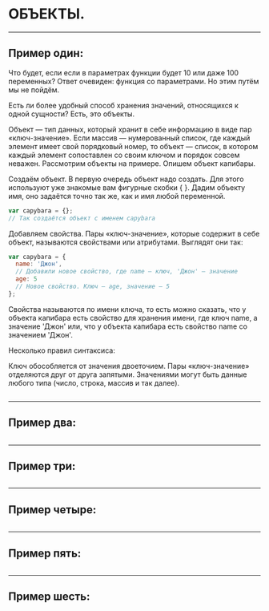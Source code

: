 # ОБЪЕКТЫ.
***
## Пример один:
 Что будет, если если в параметрах функции будет 10 или даже 100 переменных? Ответ очевиден: функция со параметрами. Но этим путём мы не пойдём.

Есть ли более удобный способ хранения значений, относящихся к одной сущности? Есть, это объекты.

Объект — тип данных, который хранит в себе информацию в виде пар «ключ-значение». Если массив — нумерованный список, где каждый элемент имеет свой порядковый номер, то объект — список, в котором каждый элемент сопоставлен со своим ключом и порядок совсем неважен. Рассмотрим объекты на примере. Опишем объект капибары.

Создаём объект. В первую очередь объект надо создать. Для этого используют уже знакомые вам фигурные скобки { }. Дадим объекту имя, оно задаётся точно так же, как и имя любой переменной.
```javascript
var capybara = {};
// Так создаётся объект с именем capybara
```
Добавляем свойства. Пары «ключ-значение», которые содержит в себе объект, называются свойствами или атрибутами. Выглядят они так:
```javascript
var capybara = {
  name: 'Джон',
  // Добавили новое свойство, где name — ключ, 'Джон' — значение
  age: 5
  // Новое свойство. Ключ — age, значение — 5
};
```
Свойства называются по имени ключа, то есть можно сказать, что у объекта капибара есть свойство для хранения имени, где ключ name, а значение 'Джон' или, что у объекта капибара есть свойство name со значением 'Джон'.

Несколько правил синтаксиса:

Ключ обособляется от значения двоеточием.
Пары «ключ-значение» отделяются друг от друга запятыми.
Значениями могут быть данные любого типа (число, строка, массив и так далее).

```javascript

```
***
## Пример два:

```javascript

```
***
## Пример три:

```javascript

```
***
## Пример четыре:

```javascript

```
***
## Пример пять:

```javascript

```
***
## Пример шесть:

```javascript

```
